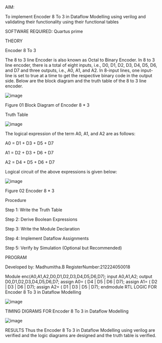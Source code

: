 AIM:

To implement Encoder 8 To 3 in Dataflow Modelling using verilog and validating their functionality using their functional tables

SOFTWARE REQUIRED: Quartus prime

THEORY

Encoder 8 To 3

The 8 to 3 line Encoder is also known as Octal to Binary Encoder. In 8 to 3 line encoder, there is a total of eight inputs, i.e., D0, D1, D2, D3, D4, D5, D6, and D7 and three outputs, i.e., A0, A1, and A2. In 8-input lines, one input-line is set to true at a time to get the respective binary code in the output side. Below are the block diagram and the truth table of the 8 to 3 line encoder.

![image](https://github.com/user-attachments/assets/8c78ee0d-6e50-4e0f-b71b-9dad5f69156b)


Figure 01 Block Diagram of Encoder 8 * 3

Truth Table

![image](https://github.com/user-attachments/assets/23234a6f-5f44-4fc3-b8e7-67b20be59e4e)



The logical expression of the term A0, A1, and A2 are as follows:

A0 = D1 + D3 + D5 + D7

A1 = D2 + D3 + D6 + D7

A2 = D4 + D5 + D6 + D7

Logical circuit of the above expressions is given below:

![image](https://github.com/user-attachments/assets/c2c83ad0-48ef-4fa6-9e91-293e47aed82e)


Figure 02 Encoder 8 * 3

Procedure

Step 1: Write the Truth Table

Step 2: Derive Boolean Expressions

Step 3: Write the Module Declaration

Step 4: Implement Dataflow Assignments

Step 5: Verify by Simulation (Optional but Recommended)

PROGRAM

Developed by: Madhumitha.B RegisterNumber:212224050018

Module enc(A0,A1,A2,D0,D1,D2,D3,D4,D5,D6,D7);
input A0,A1,A2;
output D0,D1,D2,D3,D4,D5,D6,D7;
assign A0= ( D4 | D5 | D6 | D7);
assign A1= ( D2 | D3 | D6 | D7);
assign A2= ( D1 | D3 | D5 | D7);
endmodule
RTL LOGIC FOR Encoder 8 To 3 in Dataflow Modelling

![image](https://github.com/user-attachments/assets/7b4dc927-b4f2-46d2-b059-c104c0ab2084)


TIMING DIGRAMS FOR Encoder 8 To 3 in Dataflow Modelling

![image](https://github.com/user-attachments/assets/0540fcd9-51b1-4ebe-8e77-efb1d5425504)

RESULTS Thus the Encoder 8 To 3 in Dataflow Modelling using verilog are verified and the logic diagrams are designed and the truth table is verified.
